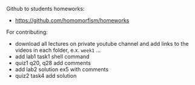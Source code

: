 


Github to students homeworks:
- https://github.com/homomorfism/homeworks



For contributing:
- download all lectures on private youtube channel and add links to the videos in each folder, e.x. ```week1``` ...
- add lab1 task1 shell command 
- quiz1 q20, q28 add comments
- add lab2 solution ex5 with comments
- quiz2 task4 add solution